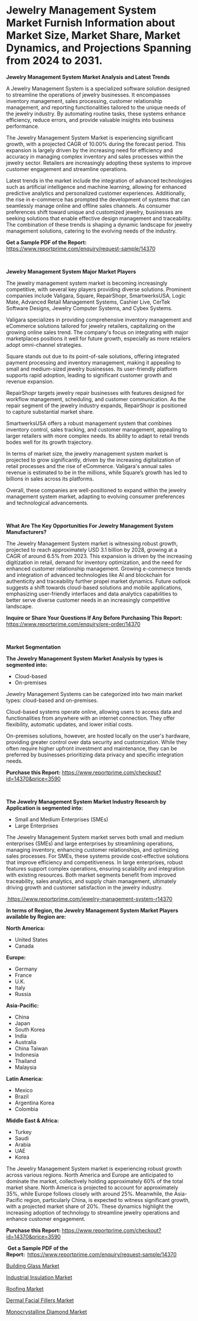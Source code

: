 <p><h1>Jewelry Management System Market Furnish Information about Market Size, Market Share, Market Dynamics, and Projections Spanning from 2024 to 2031.</h1></p><p><strong>Jewelry Management System Market Analysis and Latest Trends</strong></p>
<p><p>A Jewelry Management System is a specialized software solution designed to streamline the operations of jewelry businesses. It encompasses inventory management, sales processing, customer relationship management, and reporting functionalities tailored to the unique needs of the jewelry industry. By automating routine tasks, these systems enhance efficiency, reduce errors, and provide valuable insights into business performance.</p><p>The Jewelry Management System Market is experiencing significant growth, with a projected CAGR of 10.00% during the forecast period. This expansion is largely driven by the increasing need for efficiency and accuracy in managing complex inventory and sales processes within the jewelry sector. Retailers are increasingly adopting these systems to improve customer engagement and streamline operations.</p><p>Latest trends in the market include the integration of advanced technologies such as artificial intelligence and machine learning, allowing for enhanced predictive analytics and personalized customer experiences. Additionally, the rise in e-commerce has prompted the development of systems that can seamlessly manage online and offline sales channels. As consumer preferences shift toward unique and customized jewelry, businesses are seeking solutions that enable effective design management and traceability. The combination of these trends is shaping a dynamic landscape for jewelry management solutions, catering to the evolving needs of the industry.</p></p>
<p><strong>Get a Sample PDF of the Report:&nbsp;</strong> <a href="https://www.reportprime.com/enquiry/request-sample/14370">https://www.reportprime.com/enquiry/request-sample/14370</a></p>
<p>&nbsp;</p>
<p><strong>Jewelry Management System Major Market Players</strong></p>
<p><p>The jewelry management system market is becoming increasingly competitive, with several key players providing diverse solutions. Prominent companies include Valigara, Square, RepairShopr, SmartwerksUSA, Logic Mate, Advanced Retail Management Systems, Cashier Live, CerTek Software Designs, Jewelry Computer Systems, and Cybex Systems. </p><p>Valigara specializes in providing comprehensive inventory management and eCommerce solutions tailored for jewelry retailers, capitalizing on the growing online sales trend. The company's focus on integrating with major marketplaces positions it well for future growth, especially as more retailers adopt omni-channel strategies.</p><p>Square stands out due to its point-of-sale solutions, offering integrated payment processing and inventory management, making it appealing to small and medium-sized jewelry businesses. Its user-friendly platform supports rapid adoption, leading to significant customer growth and revenue expansion.</p><p>RepairShopr targets jewelry repair businesses with features designed for workflow management, scheduling, and customer communication. As the repair segment of the jewelry industry expands, RepairShopr is positioned to capture substantial market share.</p><p>SmartwerksUSA offers a robust management system that combines inventory control, sales tracking, and customer management, appealing to larger retailers with more complex needs. Its ability to adapt to retail trends bodes well for its growth trajectory.</p><p>In terms of market size, the jewelry management system market is projected to grow significantly, driven by the increasing digitalization of retail processes and the rise of eCommerce. Valigara's annual sales revenue is estimated to be in the millions, while Square’s growth has led to billions in sales across its platforms. </p><p>Overall, these companies are well-positioned to expand within the jewelry management system market, adapting to evolving consumer preferences and technological advancements.</p></p>
<p>&nbsp;</p>
<p><strong>What Are The Key Opportunities For Jewelry Management System Manufacturers?</strong></p>
<p><p>The Jewelry Management System market is witnessing robust growth, projected to reach approximately USD 3.1 billion by 2028, growing at a CAGR of around 6.5% from 2023. This expansion is driven by the increasing digitization in retail, demand for inventory optimization, and the need for enhanced customer relationship management. Growing e-commerce trends and integration of advanced technologies like AI and blockchain for authenticity and traceability further propel market dynamics. Future outlook suggests a shift towards cloud-based solutions and mobile applications, emphasizing user-friendly interfaces and data analytics capabilities to better serve diverse customer needs in an increasingly competitive landscape.</p></p>
<p><strong>Inquire or Share Your Questions If Any Before Purchasing This Report:</strong> <a href="https://www.reportprime.com/enquiry/pre-order/14370">https://www.reportprime.com/enquiry/pre-order/14370</a></p>
<p>&nbsp;</p>
<p><strong>Market Segmentation</strong></p>
<p><strong>The Jewelry Management System Market Analysis by types is segmented into:</strong></p>
<p><ul><li>Cloud-based</li><li>On-premises</li></ul></p>
<p><p>Jewelry Management Systems can be categorized into two main market types: cloud-based and on-premises. </p><p>Cloud-based systems operate online, allowing users to access data and functionalities from anywhere with an internet connection. They offer flexibility, automatic updates, and lower initial costs. </p><p>On-premises solutions, however, are hosted locally on the user's hardware, providing greater control over data security and customization. While they often require higher upfront investment and maintenance, they can be preferred by businesses prioritizing data privacy and specific integration needs.</p></p>
<p><strong>Purchase this Report:&nbsp;</strong><a href="https://www.reportprime.com/checkout?id=14370&price=3590">https://www.reportprime.com/checkout?id=14370&price=3590</a></p>
<p>&nbsp;</p>
<p><strong>The Jewelry Management System Market Industry Research by Application is segmented into:</strong></p>
<p><ul><li>Small and Medium Enterprises (SMEs)</li><li>Large Enterprises</li></ul></p>
<p><p>The Jewelry Management System market serves both small and medium enterprises (SMEs) and large enterprises by streamlining operations, managing inventory, enhancing customer relationships, and optimizing sales processes. For SMEs, these systems provide cost-effective solutions that improve efficiency and competitiveness. In large enterprises, robust features support complex operations, ensuring scalability and integration with existing resources. Both market segments benefit from improved traceability, sales analytics, and supply chain management, ultimately driving growth and customer satisfaction in the jewelry industry.</p></p>
<p><a href="https://www.reportprime.com/jewelry-management-system-r14370">&nbsp;https://www.reportprime.com/jewelry-management-system-r14370</a></p>
<p><strong>In terms of Region, the Jewelry Management System Market Players available by Region are:</strong></p>
<p>
    <p> <strong> North America: </strong>
        <ul>
            <li>United States</li>
            <li>Canada</li>
        </ul>
        </p> 
    <p> <strong> Europe: </strong>
        <ul>
            <li>Germany</li>
            <li>France</li>
            <li>U.K.</li>
            <li>Italy</li>
            <li>Russia</li>
        </ul>
        </p> 
    <p> <strong> Asia-Pacific: </strong>
        <ul>
            <li>China</li>
            <li>Japan</li>
            <li>South Korea</li>
            <li>India</li>
            <li>Australia</li>
            <li>China Taiwan</li>
            <li>Indonesia</li>
            <li>Thailand</li>
            <li>Malaysia</li>
        </ul>
        </p> 
    <p> <strong> Latin America: </strong>
        <ul>
            <li>Mexico</li>
            <li>Brazil</li>
            <li>Argentina Korea</li>
            <li>Colombia</li>
        </ul>
        </p> 
    <p> <strong> Middle East & Africa: </strong>
        <ul>
            <li>Turkey</li>
            <li>Saudi</li>
            <li>Arabia</li>
            <li>UAE</li>
            <li>Korea</li>
        </ul>
    </p>
    </p>
<p><p>The Jewelry Management System market is experiencing robust growth across various regions. North America and Europe are anticipated to dominate the market, collectively holding approximately 60% of the total market share. North America is projected to account for approximately 35%, while Europe follows closely with around 25%. Meanwhile, the Asia-Pacific region, particularly China, is expected to witness significant growth, with a projected market share of 20%. These dynamics highlight the increasing adoption of technology to streamline jewelry operations and enhance customer engagement.</p></p>
<p><strong>Purchase this Report: </strong><a href="https://www.reportprime.com/checkout?id=14370&price=3590">https://www.reportprime.com/checkout?id=14370&price=3590</a></p>
<p>&nbsp;<strong>Get a Sample PDF of the Report:&nbsp;&nbsp;</strong><a href="https://www.reportprime.com/enquiry/request-sample/14370">https://www.reportprime.com/enquiry/request-sample/14370</a></p>
<p><strong></strong></p>
<p><p><a href="https://medium.com/@henrysullivan626/the-global-building-glass-market-is-expected-to-witness-a-compound-annual-growth-rate-cagr-of-7-2696791d50e2">Building Glass Market</a></p><p><a href="https://issuu.com/reportprime-2/docs/industrial-insulation-market-size-2_d4c2789aeda664">Industrial Insulation Market</a></p><p><a href="https://medium.com/@henrysullivan626/the-roofing-market-has-experienced-impressive-growth-in-recent-years-expanding-its-market-3658cb308666">Roofing Market</a></p><p><a href="https://www.linkedin.com/pulse/dermal-facial-fillers-market-global-regional-analysis-focus-j531c?trackingId=QeP2RRAgSGWjlfn%2BTCSRmA%3D%3D">Dermal Facial Fillers Market</a></p><p><a href="https://issuu.com/reportprime-2/docs/monocrystalline-diamond-market-size_9c9f6506d36f51">Monocrystalline Diamond Market</a></p></p>